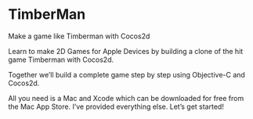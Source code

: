# TimberMan
Make a game like Timberman with Cocos2d

Learn to make 2D Games for Apple Devices by building a clone of the hit game Timberman with Cocos2d.

Together we’ll build a complete game step by step using Objective-C and Cocos2d.

All you need is a Mac and Xcode which can be downloaded for free from the Mac App Store. I’ve provided everything else. Let’s get started!
